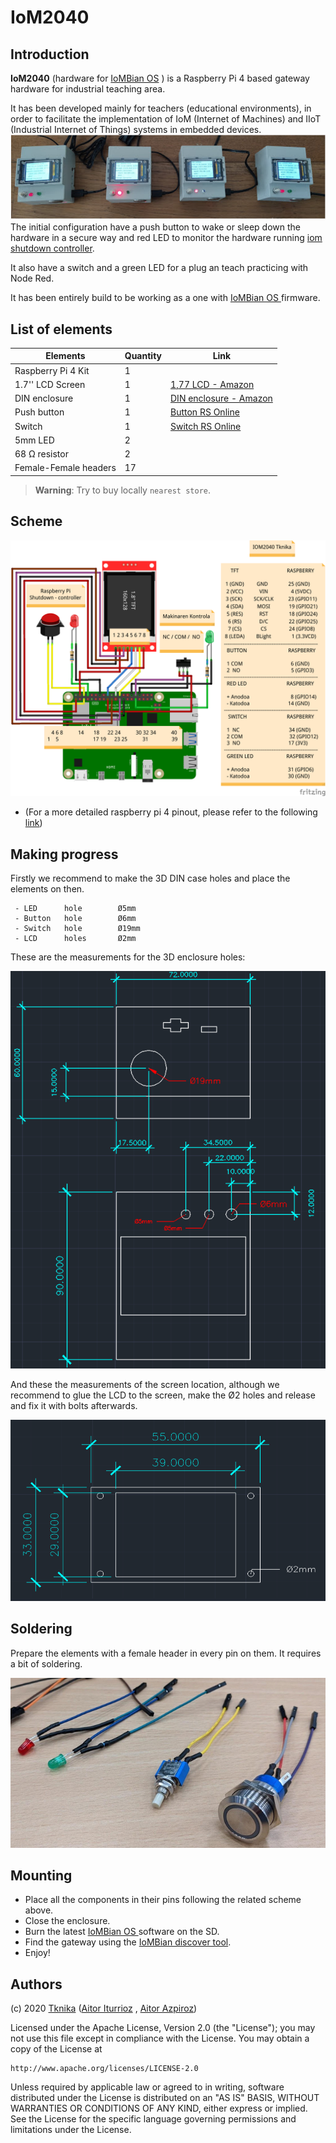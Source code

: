 # IoM2040



## Introduction

**IoM2040** (hardware for [IoMBian OS](https://github.com/Tknika/iombian) ) is a Raspberry Pi 4 based gateway hardware for industrial teaching area. 

It has been developed mainly for teachers (educational environments), in order to facilitate the implementation of IoM (Internet of Machines) and IIoT (Industrial Internet of Things) systems in embedded devices.
![enter image description here](images/IOM2040k.png "IOM2040")
The initial configuration have a push button to wake or sleep down the hardware in a secure way and red LED to monitor the hardware running [iom shutdown controller](https://github.com/Tknika/iom2040-shutdown-controller).

 It also have a switch and a green LED for a plug an teach practicing with Node Red.  
 
It has been entirely build to be working as a one with [IoMBian OS ](https://github.com/Tknika/iombian) firmware.


## List of elements
|Elements| Quantity | Link | 
|---|---|---|
| Raspberry Pi 4 Kit| 1 | |
| 1.7'' LCD Screen| 1 |[1,77 LCD - Amazon](https://www.amazon.es/AZDelivery-Pantalla-Pulgadas-p%C3%ADxeles-Display/dp/B07TJGF8HS/ref=sr_1_2?__mk_es_ES=%C3%85M%C3%85%C5%BD%C3%95%C3%91&dchild=1&keywords=raspberry%2Bpi%2B1.77%2Btft&qid=1603185668&sr=8-2&th=1)|
| DIN enclosure| 1 |[DIN enclosure - Amazon](https://www.amazon.es/GeeekPi-Caja-para-Raspberry-riel/dp/B083B93PPM)|
| Push button| 1 |[Button RS Online](https://es.rs-online.com/web/p/botones-pulsadores/0320988/)|
| Switch| 1 |[Switch RS Online](https://es.rs-online.com/web/p/botones-pulsadores/1115778/)|
| 5mm LED| 2 ||
| 68 Ω resistor| 2 ||
| Female-Female headers| 17 ||

> **Warning**: Try to buy locally ```nearest store```.

## Scheme
![enter image description here](images/IOM2040_bb.png "Scheme")


  - (For a more detailed raspberry pi 4 pinout, please refer to the following [link](https://www.raspberrypi.org/documentation/usage/gpio/))


## Making progress

Firstly we recommend to make the 3D DIN case holes and place the elements on then. 

	 - LED 		hole 		Ø5mm
	 - Button 	hole 		Ø6mm
	 - Switch 	hole 		Ø19mm
	 - LCD		holes		Ø2mm

These are the measurements for the 3D enclosure holes:

![enter image description here](images/IOM2040%202D.png "3D enclosure")

And these the measurements of the screen location, although we recommend to glue the LCD to the screen, make the Ø2 holes and release and fix it with bolts afterwards.

![enter image description here](images/Pantaila%20CAD%202D.png "LCD")
## Soldering

Prepare the elements with a female header in every pin on them. It requires a bit of soldering.

![enter image description here](images/Elementuak.png)

## Mounting

 - Place all the components in their pins following the related scheme above.
 - Close the enclosure.
 - Burn the latest [IoMBian OS ](https://github.com/Tknika/iombian)  software on the SD.
 - Find the gateway using the [IoMBian discover tool](https://github.com/Tknika/iombian-discover).
 - Enjoy!

## Authors

(c) 2020 [Tknika](https://tknika.eus/) ([Aitor Iturrioz](https://github.com/bodiroga) ,  [Aitor Azpiroz](https://github.com/axpirina))

Licensed under the Apache License, Version 2.0 (the "License");
you may not use this file except in compliance with the License.
You may obtain a copy of the License at

    http://www.apache.org/licenses/LICENSE-2.0

Unless required by applicable law or agreed to in writing, software
distributed under the License is distributed on an "AS IS" BASIS,
WITHOUT WARRANTIES OR CONDITIONS OF ANY KIND, either express or implied.
See the License for the specific language governing permissions and
limitations under the License.
